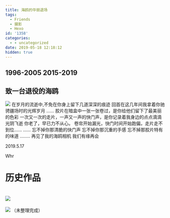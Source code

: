 ```yaml
---
title: 海鸥的华丽退场
tags:
  - Friends
  - 摄影
  - Hexo
id: '1358'
categories:
  - - uncategorized
date: 2019-05-18 12:18:12
hidden: true
---
```


## 1996-2005 2015-2019

## 致一台退役的海鸥
<!-- more -->
![](https://history.whrblog.online/2019/04/07/image-bed-1/IMG_20190427_135301_HDR.jpg) 在岁月的流逝中,不免在你身上留下几道深深的痕迹 回首在这几年间我拿着你驰骋疆场时的光辉岁月 ...... 胶片在暗盒中一张一张卷过，是你给他们留下了最美丽的色彩 一次又一次的走片，一声又一声的快门声，是你记录着我身边的点点滴滴 光阴飞逝 你老了，早已力不从心。 卷帘开始漏光，快门时间开始跑偏，走片走不到位...... ...... 忘不掉你那清脆的快门声 忘不掉你那沉重的手感 忘不掉那胶片特有的味道 ........ 再见了我的海鸥相机 我们有缘再会

2019.5.17

Whr

# 历史作品

# ![](https://history.whrblog.online/2019/04/07/image-bed-1/HhvgJVFT.jpg)

![](https://history.whrblog.online/2019/04/07/image-bed-1/NcJVFYUVmoi.jpg) （未整理完成）